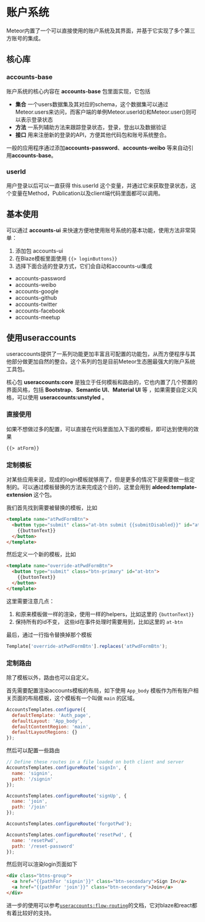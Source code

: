 # 账户系统

Meteor内置了一个可以直接使用的账户系统及其界面，并基于它实现了多个第三方账号的集成。


## 核心库


### accounts-base

账户系统的核心内容在 **accounts-base** 包里面实现，它包括

* **集合** 一个users数据集及其对应的schema，这个数据集可以通过Meteor.users来访问，而客户端的单例Meteor.userId()和Meteor.user()则可以表示登录状态
* **方法** 一系列辅助方法来跟踪登录状态，登录，登出以及数据验证
* **接口** 用来注册新的登录的API，方便其他代码包和账号系统整合。

 一般的应用程序通过添加**accounts-password**、**accounts-weibo** 等来自动引用**accounts-base**。

### userId

用户登录以后可以一直获得 this.userId 这个变量，并通过它来获取登录状态，这个变量在Method，Publication以及client端代码里面都可以调用。

## 基本使用

可以通过 **accounts-ui** 来快速方便地使用账号系统的基本功能，使用方法非常简单：

1. 添加包 accounts-ui
2. 在Blaze模板里面使用 `{{> loginButtons}}`
3. 选择下面合适的登录方式，它们会自动和accounts-ui集成
  * accounts-password
  * accounts-weibo
  * accounts-google
  * accounts-github
  * accounts-twitter
  * accounts-facebook
  * accounts-meetup


## 使用useraccounts

useraccounts提供了一系列功能更加丰富且可配置的功能包，从而方便程序与其他部分做更加自然的整合。这个系列的包是目前Meteor生态圈最强大的账户系统工具包。

核心包 **useraccounts:core** 是独立于任何模板和路由的，它也内置了几个预置的界面风格，包括 **Bootstrap**、**Semantic UI**、**Material UI** 等 ，如果需要自定义风格，可以使用 **useraccounts:unstyled** 。


### 直接使用

 如果不想做过多的配置，可以直接在代码里面加入下面的模板，即可达到使用的效果

 ```html
 {{> atForm}}
 ```

### 定制模板

对某些应用来说，现成的login模板就够用了，但是更多的情况下是需要做一些定制的。可以通过模板替换的方法来完成这个目的，这里会用到 **aldeed:template-extension** 这个包。

我们首先找到需要被替换的模板，比如

```html
<template name="atPwdFormBtn">
  <button type="submit" class="at-btn submit {{submitDisabled}}" id="at-btn">
    {{buttonText}}
  </button>
</template>
```

然后定义一个新的模板，比如

```html
<template name="override-atPwdFormBtn">
  <button type="submit" class="btn-primary" id="at-btn">
    {{buttonText}}
  </button>
</template>
```

这里需要注意几点：

1. 和原来模板做一样的渲染，使用一样的helpers，比如这里的 `{buttonText}}`
2. 保持所有的id不变， 这些id在事件处理时需要用到，比如这里的 `at-btn`

最后，通过一行指令替换掉那个模板

```js
Template['override-atPwdFormBtn'].replaces('atPwdFormBtn');
```

### 定制路由

除了模板以外，路由也可以自定义。

首先需要配置渲染accounts模板的布局，如下使用 `App_body` 模板作为所有账户相关页面的布局模板，这个模板有一个叫做 `main` 的区域。


```js
AccountsTemplates.configure({
  defaultTemplate: 'Auth_page',
  defaultLayout: 'App_body',
  defaultContentRegion: 'main',
  defaultLayoutRegions: {}
});
```

然后可以配置一些路由

```js
// Define these routes in a file loaded on both client and server
AccountsTemplates.configureRoute('signIn', {
  name: 'signin',
  path: '/signin'
});

AccountsTemplates.configureRoute('signUp', {
  name: 'join',
  path: '/join'
});

AccountsTemplates.configureRoute('forgotPwd');

AccountsTemplates.configureRoute('resetPwd', {
  name: 'resetPwd',
  path: '/reset-password'
});
```

然后则可以渲染login页面如下


```html
<div class="btns-group">
  <a href="{{pathFor 'signin'}}" class="btn-secondary">Sign In</a>
  <a href="{{pathFor 'join'}}" class="btn-secondary">Join</a>
</div>
```

进一步的使用可以参考[`useraccounts:flow-routing`](https://github.com/meteor-useraccounts/flow-routing#routes)的文档，它对blaze和react都有着比较好的支持。
